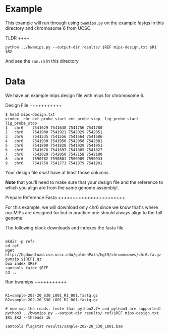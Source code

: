Example
=======
This example will run through using `bwamips.py` on the example
fastqs in this directory and chromosome 6 from UCSC.

TLDR
++++

    python ../bwamips.py --output-dir results/ $REF mips-design.txt $R1 $R2

And see the `run.sh` in this directory

Data
====


We have an example mips design file with mips for chromosome 6.

Design File
+++++++++++

```Shell
$ head mips-design.txt
>index	chr	ext_probe_start	ext_probe_stop	lig_probe_start	lig_probe_stop
1	chr6	7541629	7541648	7541756	7541780
2	chr6	7541900	7541921	7542029	7542051
3	chr6	7541535	7541556	7541664	7541686
4	chr6	7541930	7541950	7542058	7542081
5	chr6	7541800	7541820	7541928	7541951
6	chr6	7541676	7541697	7541805	7541827
7	chr6	7542029	7542050	7542158	7542180
8	chr6	7590782	7590801	7590909	7590933
9	chr6	7541750	7541771	7541879	7541901
```

Your design file *must* have at least those columns.

**Note** that you'll need to make sure that your design file and the
reference to which you align are from the same genome assembly!.


Prepare Reference Fasta
+++++++++++++++++++++++

For this example, we will download only chr6 since we know that's
where our MIPs are designed for but in practice one should always
align to the full genome.

The following block downloads and indexes the fasta file

```Shell

mkdir -p ref/
cd ref
wget http://hgdownload.cse.ucsc.edu/goldenPath/hg19/chromosomes/chr6.fa.gz
gunzip ${REF}.gz
bwa index $REF
samtools faidx $REF
cd ..
```

Run bwamips
+++++++++++


```Shell

R1=sample-202-20_S30_L001_R1_001.fastq.gz
R2=sample-202-20_S30_L001_R2_001.fastq.gz

# now map the reads. (note that python2.7+ and python3 are supported)
python3 ../bwamips.py --output-dir results/ ref/$REF mips-design.txt $R1 $R2 --threads 16

samtools flagstat results/sample-202-20_S30_L001.bam

```
